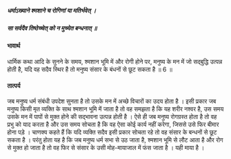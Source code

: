 ##### धर्माऽख्याने श्मशाने च रोगिणां या मतिर्भवेत् ।
##### सा सर्वदैव तिष्ठेच्चेत् को न मुच्येत बन्धनात् ॥

#### भावार्थ

धार्मिक कथा आदि के सुनने के समय, श्मशान भूमि में और रोगी होने पर, मनुष्य के मन में जो सद्बुद्धि उत्पन्न होती है, यदि वह सदैव स्थिर है तो मनुष्य संसार के बंधनों से छूट सकता है ॥ 6 ॥

#### तात्पर्य

जब मनुष्य धर्म संबंधी उपदेश सुनता है तो उसके मन में अच्छे विचारों का उदय होता है । इसी प्रकार जब मनुष्य किसी मृत व्यक्ति के साथ श्मशान भूमि में जाता है तो वह समझता है कि यह शरीर नश्वर है, उस समय उसके मन में पापों से मुक्त होने की सद्भावना उत्पन्न होती है । ऐसे ही जब मनुष्य रोगग्रस्त होता है तो वह प्रभु को याद करता है और उस समय सोचता है कि वह ऐसा कोई कार्य नहीं करेगा, जिससे उसे फिर बीमार होना पड़े । चाणक्य कहते हैं कि यदि व्यक्ति सदैव इसी प्रकार सोचता रहे तो वह संसार के बन्धनों से छूट सकता है । परंतु होता यह है कि जब मनुष्य धर्म सभा से उठ जाता है, श्मशान भूमि से लौट आता है और रोग से मुक्त हो जाता है तो वह फिर से संसार के उसी मोह-मायाजाल में फंस जाता है । यही माया है ।